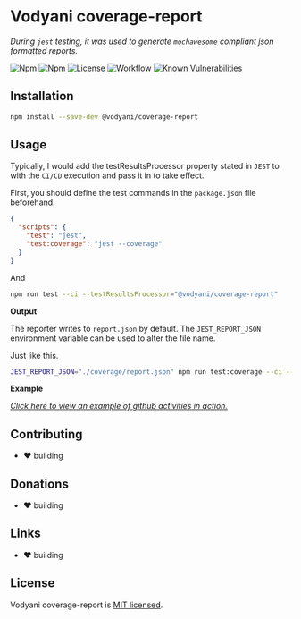 # Vodyani coverage-report

*During `jest` testing, it was used to generate `mochawesome` compliant json formatted reports.*

[![Npm](https://img.shields.io/npm/v/@vodyani/coverage-report)](https://www.npmjs.com/package/@vodyani/coverage-report)
[![Npm](https://img.shields.io/npm/dm/@vodyani/coverage-report)](https://www.npmjs.com/package/@vodyani/coverage-report)
[![License](https://img.shields.io/github/license/vodyani/coverage-report)](LICENSE)
![Workflow](https://github.com/vodyani/coverage-report/actions/workflows/release.yml/badge.svg)
[![Known Vulnerabilities](https://snyk.io/test/github/vodyani/coverage-report/badge.svg?targetFile=package.json)](https://snyk.io/test/github/vodyani/coverage-report?targetFile=package.json)

## Installation

```sh
npm install --save-dev @vodyani/coverage-report
```

## Usage

Typically, I would add the testResultsProcessor property stated in `JEST` to with the `CI/CD` execution and pass it in to take effect.

First, you should define the test commands in the `package.json` file beforehand.

```json
{
  "scripts": {
    "test": "jest",
    "test:coverage": "jest --coverage"
  }
}
```

And

```sh
npm run test --ci --testResultsProcessor="@vodyani/coverage-report"
```

**Output**

The reporter writes to `report.json` by default. The `JEST_REPORT_JSON` environment variable can be used to alter the file name.

Just like this.

```sh
JEST_REPORT_JSON="./coverage/report.json" npm run test:coverage --ci --testResultsProcessor="@vodyani/coverage-report"
```

**Example**

[*Click here to view an example of github activities in action.*](https://github.com/vodyani/workflows/blob/8aab8360f0566cb42d3ff9bcfd94e5ed4ef4b6f3/.github/workflows/publish-codecov.yml#L39)

## Contributing

- ❤ building

## **Donations**

- ❤ building

## Links

- ❤ building

## License

Vodyani coverage-report is [MIT licensed](LICENSE).
